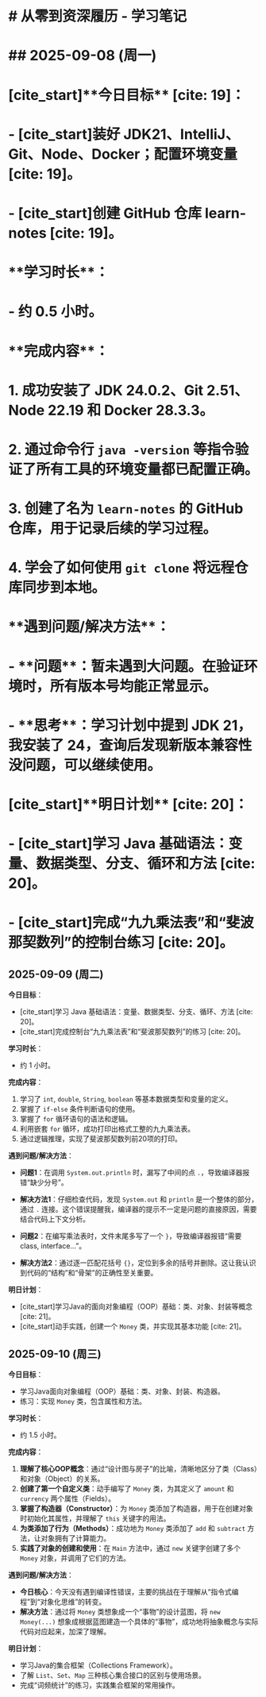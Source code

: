 # \# 从零到资深履历 - 学习笔记
# 
# \## 2025-09-08 (周一)
# 
# \[cite\_start]\*\*今日目标\*\* \[cite: 19]：
# \- \[cite\_start]装好 JDK21、IntelliJ、Git、Node、Docker；配置环境变量 \[cite: 19]。
# \- \[cite\_start]创建 GitHub 仓库 learn-notes \[cite: 19]。
# 
# \*\*学习时长\*\*：
# \- 约 0.5 小时。
# 
# \*\*完成内容\*\*：
# 1\.  成功安装了 JDK 24.0.2、Git 2.51、Node 22.19 和 Docker 28.3.3。
# 2\.  通过命令行 `java -version` 等指令验证了所有工具的环境变量都已配置正确。
# 3\.  创建了名为 `learn-notes` 的 GitHub 仓库，用于记录后续的学习过程。
# 4\.  学会了如何使用 `git clone` 将远程仓库同步到本地。
# 
# \*\*遇到问题/解决方法\*\*：
# \- \*\*问题\*\*：暂未遇到大问题。在验证环境时，所有版本号均能正常显示。
# \- \*\*思考\*\*：学习计划中提到 JDK 21，我安装了 24，查询后发现新版本兼容性没问题，可以继续使用。
# 
# \[cite\_start]\*\*明日计划\*\* \[cite: 20]：
# \- \[cite\_start]学习 Java 基础语法：变量、数据类型、分支、循环和方法 \[cite: 20]。
# \- \[cite\_start]完成“九九乘法表”和“斐波那契数列”的控制台练习 \[cite: 20]。
## 2025-09-09 (周二)

**今日目标**：
- [cite_start]学习 Java 基础语法：变量、数据类型、分支、循环、方法 [cite: 20]。
- [cite_start]完成控制台“九九乘法表”和“斐波那契数列”的练习 [cite: 20]。

**学习时长**：
- 约 1 小时。

**完成内容**：
1.  学习了 `int`, `double`, `String`, `boolean` 等基本数据类型和变量的定义。
2.  掌握了 `if-else` 条件判断语句的使用。
3.  掌握了 `for` 循环语句的语法和逻辑。
4.  利用嵌套 `for` 循环，成功打印出格式工整的九九乘法表。
5.  通过逻辑推理，实现了斐波那契数列前20项的打印。

**遇到问题/解决方法**：
- **问题1**：在调用 `System.out.println` 时，漏写了中间的点 `.`，导致编译器报错“缺少分号”。
- **解决方法1**：仔细检查代码，发现 `System.out` 和 `println` 是一个整体的部分，通过 `.` 连接。这个错误提醒我，编译器的提示不一定是问题的直接原因，需要结合代码上下文分析。

- **问题2**：在编写乘法表时，文件末尾多写了一个 `}`，导致编译器报错“需要 class, interface...”。
- **解决方法2**：通过逐一匹配花括号 `{}`，定位到多余的括号并删除。这让我认识到代码的“结构”和“骨架”的正确性至关重要。

**明日计划**：
- [cite_start]学习Java的面向对象编程（OOP）基础：类、对象、封装等概念 [cite: 21]。
- [cite_start]动手实践，创建一个 `Money` 类，并实现其基本功能 [cite: 21]。

## 2025-09-10 (周三)

**今日目标**：
- 学习Java面向对象编程（OOP）基础：类、对象、封装、构造器。
- 练习：实现 `Money` 类，包含属性和方法。

**学习时长**：
- 约 1.5 小时。

**完成内容**：
1.  **理解了核心OOP概念**：通过“设计图与房子”的比喻，清晰地区分了类（Class）和对象（Object）的关系。
2.  **创建了第一个自定义类**：动手编写了 `Money` 类，为其定义了 `amount` 和 `currency` 两个属性（Fields）。
3.  **掌握了构造器（Constructor）**：为 `Money` 类添加了构造器，用于在创建对象时初始化其属性，并理解了 `this` 关键字的用法。
4.  **为类添加了行为（Methods）**：成功地为 `Money` 类添加了 `add` 和 `subtract` 方法，让对象拥有了计算能力。
5.  **实践了对象的创建和使用**：在 `Main` 方法中，通过 `new` 关键字创建了多个 `Money` 对象，并调用了它们的方法。

**遇到问题/解决方法**：
- **今日核心**：今天没有遇到编译性错误，主要的挑战在于理解从“指令式编程”到“对象化思维”的转变。
- **解决方法**：通过将 `Money` 类想象成一个“事物”的设计蓝图，将 `new Money(...)` 想象成根据蓝图建造一个具体的“事物”，成功地将抽象概念与实际代码对应起来，加深了理解。

**明日计划**：
- 学习Java的集合框架（Collections Framework）。
- 了解 `List`、`Set`、`Map` 三种核心集合接口的区别与使用场景。
- 完成“词频统计”的练习，实践集合框架的常用操作。